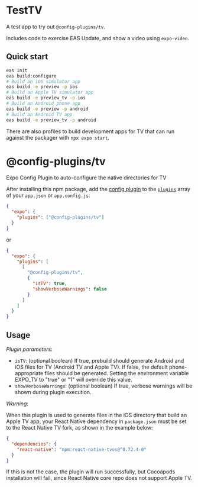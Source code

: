 # TestTV

A test app to try out `@config-plugins/tv`.

Includes code to exercise EAS Update, and show a video using `expo-video`.

## Quick start

```sh
eas init
eas build:configure
# Build an iOS simulator app
eas build -e preview -p ios
# Build an Apple TV simulator app
eas build -e preview_tv -p ios
# Build an Android phone app
eas build -e preview -p android
# Build an Android TV app
eas build -e preview_tv -p android
```

There are also profiles to build development apps for TV that can run against the packager with `npx expo start`.

# @config-plugins/tv

Expo Config Plugin to auto-configure the native directories for TV

After installing this npm package, add the [config plugin](https://docs.expo.io/guides/config-plugins/) to the [`plugins`](https://docs.expo.io/versions/latest/config/app/#plugins) array of your `app.json` or `app.config.js`:

```json
{
  "expo": {
    "plugins": ["@config-plugins/tv"]
  }
}
```

or

```json
{
  "expo": {
    "plugins": [
      [
        "@config-plugins/tv",
        {
          "isTV": true,
          "showVerboseWarnings": false
        }
      ]
    ]
  }
}
```

## Usage

_Plugin parameters_:

- `isTV`: (optional boolean) If true, prebuild should generate Android and iOS files for TV (Android TV and Apple TV). If false, the default phone-appropriate files should be generated. Setting the environment variable EXPO_TV to "true" or "1" will override this value.
- `showVerboseWarnings`: (optional boolean) If true, verbose warnings will be shown during plugin execution.

_Warning_:

When this plugin is used to generate files in the iOS directory that build an Apple TV app, your React Native dependency in `package.json` must be set to the React Native TV fork, as shown in the example below:

```json
{
  "dependencies": {
    "react-native": "npm:react-native-tvos@^0.72.4-0"
  }
}
```

If this is not the case, the plugin will run successfully, but Cocoapods installation will fail, since React Native core repo does not support Apple TV.
